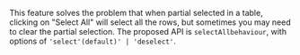 This feature solves the problem that when partial selected in a table, clicking on "Select All" will select all the rows, but sometimes you may need to clear the partial selection. The proposed API is `selectAllbehaviour`, with options of `'select'(default)' | 'deselect'`.
